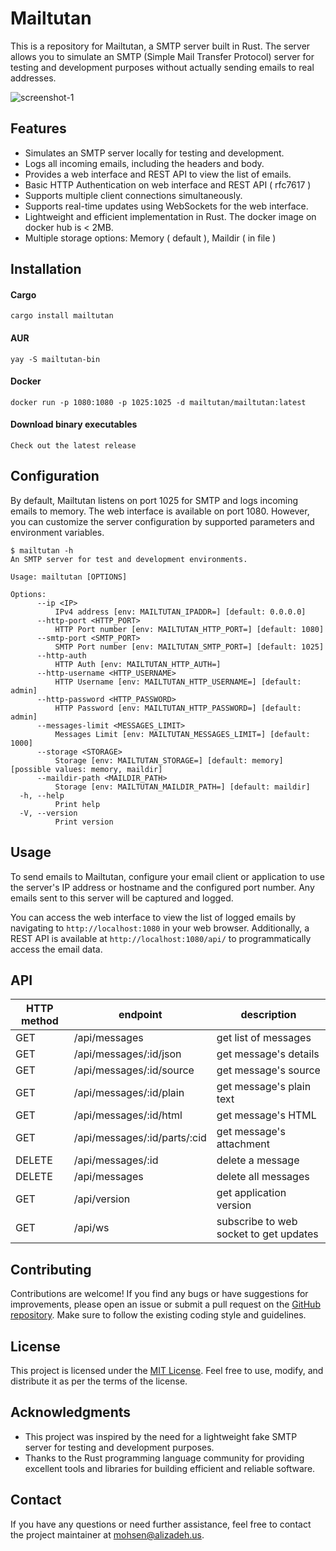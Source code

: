 # Mailtutan

This is a repository for Mailtutan, a SMTP server built in Rust. The server allows you to simulate an SMTP (Simple Mail Transfer Protocol) server for testing and development purposes without actually sending emails to real addresses.

![screenshot-1](https://raw.githubusercontent.com/mailtutan/mailtutan/main/screenshot-1.jpg)

## Features

- Simulates an SMTP server locally for testing and development.
- Logs all incoming emails, including the headers and body.
- Provides a web interface and REST API to view the list of emails.
- Basic HTTP Authentication on web interface and REST API ( rfc7617 )
- Supports multiple client connections simultaneously.
- Supports real-time updates using WebSockets for the web interface.
- Lightweight and efficient implementation in Rust. The docker image on docker hub is < 2MB.
- Multiple storage options: Memory ( default ), Maildir ( in file )

## Installation

#### Cargo
```
cargo install mailtutan
```

#### AUR
```
yay -S mailtutan-bin
```

#### Docker
```
docker run -p 1080:1080 -p 1025:1025 -d mailtutan/mailtutan:latest
```

#### Download binary executables
```
Check out the latest release
```

## Configuration

By default, Mailtutan listens on port 1025 for SMTP and logs incoming emails to memory. The web interface is available on port 1080. However, you can customize the server configuration by supported parameters and environment variables.
```
$ mailtutan -h
An SMTP server for test and development environments.

Usage: mailtutan [OPTIONS]

Options:
      --ip <IP>
          IPv4 address [env: MAILTUTAN_IPADDR=] [default: 0.0.0.0]
      --http-port <HTTP_PORT>
          HTTP Port number [env: MAILTUTAN_HTTP_PORT=] [default: 1080]
      --smtp-port <SMTP_PORT>
          SMTP Port number [env: MAILTUTAN_SMTP_PORT=] [default: 1025]
      --http-auth
          HTTP Auth [env: MAILTUTAN_HTTP_AUTH=]
      --http-username <HTTP_USERNAME>
          HTTP Username [env: MAILTUTAN_HTTP_USERNAME=] [default: admin]
      --http-password <HTTP_PASSWORD>
          HTTP Password [env: MAILTUTAN_HTTP_PASSWORD=] [default: admin]
      --messages-limit <MESSAGES_LIMIT>
          Messages Limit [env: MAILTUTAN_MESSAGES_LIMIT=] [default: 1000]
      --storage <STORAGE>
          Storage [env: MAILTUTAN_STORAGE=] [default: memory] [possible values: memory, maildir]
      --maildir-path <MAILDIR_PATH>
          Storage [env: MAILTUTAN_MAILDIR_PATH=] [default: maildir]
  -h, --help
          Print help
  -V, --version
          Print version
```


## Usage

To send emails to Mailtutan, configure your email client or application to use the server's IP address or hostname and the configured port number. Any emails sent to this server will be captured and logged.

You can access the web interface to view the list of logged emails by navigating to `http://localhost:1080` in your web browser. Additionally, a REST API is available at `http://localhost:1080/api/` to programmatically access the email data.

## API
|HTTP method | endpoint | description|
|---|---|---|
|GET|/api/messages| get list of messages|
|GET|/api/messages/:id/json| get message's details|
|GET|/api/messages/:id/source| get message's source|
|GET|/api/messages/:id/plain| get message's plain text|
|GET|/api/messages/:id/html| get message's HTML|
|GET|/api/messages/:id/parts/:cid| get message's attachment|
|DELETE|/api/messages/:id| delete a message|
|DELETE|/api/messages| delete all messages|
|GET|/api/version| get application version|
|GET|/api/ws| subscribe to web socket to get updates|


## Contributing

Contributions are welcome! If you find any bugs or have suggestions for improvements, please open an issue or submit a pull request on the [GitHub repository](https://github.com/mailtutan/mailtutan). Make sure to follow the existing coding style and guidelines.

## License

This project is licensed under the [MIT License](LICENSE.txt). Feel free to use, modify, and distribute it as per the terms of the license.

## Acknowledgments

- This project was inspired by the need for a lightweight fake SMTP server for testing and development purposes.
- Thanks to the Rust programming language community for providing excellent tools and libraries for building efficient and reliable software.

## Contact

If you have any questions or need further assistance, feel free to contact the project maintainer at mohsen@alizadeh.us.
